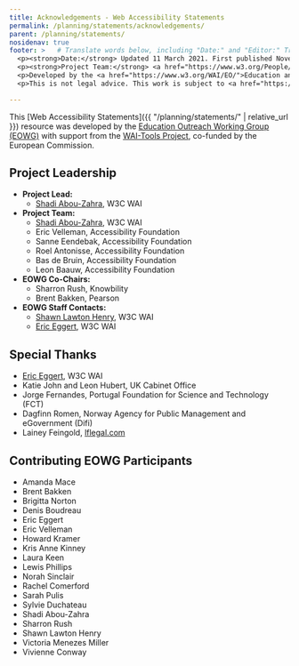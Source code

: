 ```yaml
---
title: Acknowledgements - Web Accessibility Statements
permalink: /planning/statements/acknowledgements/
parent: /planning/statements/
nosidenav: true
footer: >   # Translate words below, including "Date:" and "Editor:" Translate the Working Group name. Leave the Working Group acronym in English. Do *not* change the dates in the footer below.
  <p><strong>Date:</strong> Updated 11 March 2021. First published November 2018. <a href="../changelog/">Changelog</a>.</p>
  <p><strong>Project Team:</strong> <a href="https://www.w3.org/People/shadi">Shadi Abou-Zahra</a>, Eric Velleman, Sanne Eendebak, Roel Antonisse, and Bas de Bruin. <a href="../acknowledgements/">Acknowledgements</a>.</p>
  <p>Developed by the <a href="https://www.w3.org/WAI/EO/">Education and Outreach Working Group (EOWG)</a>. Developed as part of the <a href="https://www.w3.org/WAI/Tools/">WAI-Tools project</a>, co-funded by the European Commission.</p>
  <p>This is not legal advice. This work is subject to <a href="https://www.w3.org/Consortium/Legal/ipr-notice">W3C Policies and Legal Information</a>, including <a href="https://www.w3.org/Consortium/Legal/copyright-documents">Disclaimer of liability</a>.</p>

---
```


This [Web Accessibility Statements]({{ "/planning/statements/" | relative_url }}) resource was developed by the [Education Outreach Working Group (EOWG)](https://www.w3.org/WAI/EO/) with support from the [WAI-Tools Project](https://www.w3.org/WAI/Tools/), co-funded by the European Commission.

Project Leadership
------------------

-   **Project Lead:**
    -   [Shadi Abou-Zahra](https://www.w3.org/People/shadi), W3C WAI
-   **Project Team:**
    -   [Shadi Abou-Zahra](https://www.w3.org/People/shadi), W3C WAI
    -   Eric Velleman, Accessibility Foundation
    -   Sanne Eendebak, Accessibility Foundation
    -   Roel Antonisse, Accessibility Foundation
    -   Bas de Bruin, Accessibility Foundation
    -   Leon Baauw, Accessibility Foundation
-   **EOWG Co-Chairs:**
    -   Sharron Rush, Knowbility
    -   Brent Bakken, Pearson
-   **EOWG Staff Contacts:**
    -   [Shawn Lawton Henry](https://www.w3.org/People/shawn), W3C WAI
    -   [Eric Eggert](https://www.w3.org/People/yatil), W3C WAI

Special Thanks
--------------

-   [Eric Eggert](https://www.w3.org/People/yatil), W3C WAI
-   Katie John and Leon Hubert, UK Cabinet Office
-   Jorge Fernandes, Portugal Foundation for Science and Technology (FCT)
-   Dagfinn Romen, Norway Agency for Public Management and eGovernment (Difi)
-   Lainey Feingold, <a href="http://lflegal.com/">lflegal.com</a>

Contributing EOWG Participants
------------------------------

-   Amanda Mace
-   Brent Bakken
-   Brigitta Norton
-   Denis Boudreau
-   Eric Eggert
-   Eric Velleman
-   Howard Kramer
-   Kris Anne Kinney
-   Laura Keen
-   Lewis Phillips
-   Norah Sinclair
-   Rachel Comerford
-   Sarah Pulis
-   Sylvie Duchateau
-   Shadi Abou-Zahra
-   Sharron Rush
-   Shawn Lawton Henry
-   Victoria Menezes Miller
-   Vivienne Conway
